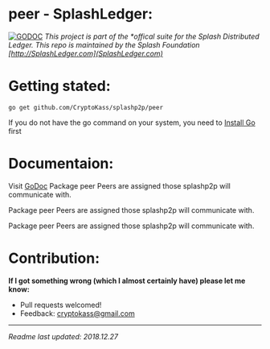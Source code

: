 # peer - SplashLedger:
[![GODOC](https://godoc.org/github.com/CryptoKass/splashp2p/peer?status.svg)](https://godoc.org/github.com/CryptoKass/splashp2p/peer)
*This project is part of the \*offical suite for the Splash Distributed Ledger. This repo is maintained by the Splash Foundation [http://SplashLedger.com](SplashLedger.com)*


# Getting stated:
```shell
go get github.com/CryptoKass/splashp2p/peer
```
If you do not have the go command on your system, you need to [Install Go](http://golang.org/doc/install) first


# Documentaion:
Visit [GoDoc](https://godoc.org/github.com/CryptoKass/splashp2p/peer) 
Package peer Peers are assigned those splashp2p will communicate with.

Package peer Peers are assigned those splashp2p will communicate with.

Package peer Peers are assigned those splashp2p will communicate with.




# Contribution: 
**If I got something wrong (which I almost certainly have) please let me know:**
- Pull requests welcomed!
- Feedback: cryptokass@gmail.com


---

*Readme last updated: 2018.12.27*
